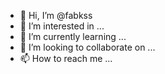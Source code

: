 - 👋 Hi, I’m @fabkss
- 👀 I’m interested in ...
- 🌱 I’m currently learning ...
- 💞️ I’m looking to collaborate on ...
- 📫 How to reach me ...

<!---
fabkss/fabkss is a ✨ special ✨ repository because its `README.md` (this file) appears on your GitHub profile.
You can click the Preview link to take a look at your changes.
--->
